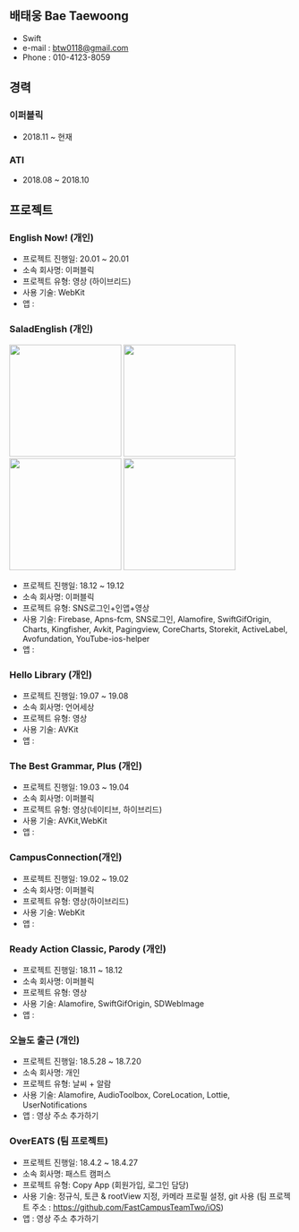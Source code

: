 ## 배태웅 Bae Taewoong  
  * Swift  
  * e-mail : btw0118@gmail.com  
  * Phone : 010-4123-8059  

## 경력  
### 이퍼블릭  
  * 2018.11 ~ 현재  
### ATI  
  * 2018.08 ~ 2018.10  

## 프로젝트  
### English Now! (개인)  
  
  * 프로젝트 진행일: 20.01 ~ 20.01  
  * 소속 회사명: 이퍼블릭  
  * 프로젝트 유형: 영상 (하이브리드)  
  * 사용 기술: WebKit  
  * 앱 :   

### SaladEnglish (개인)


  <div>  
  <img width="200" src="https://user-images.githubusercontent.com/35207324/73621377-31e06c80-4679-11ea-9f12-e0c8a440e722.jpeg">  
  <img width="200" src="https://user-images.githubusercontent.com/35207324/73621441-6e13cd00-4679-11ea-90e3-ae319f055fd2.jpeg">  
  <img width="200" src="https://user-images.githubusercontent.com/35207324/73621453-79ff8f00-4679-11ea-99b4-6cb70ae1002a.jpeg">  
  <img width="200" src="https://user-images.githubusercontent.com/35207324/73621462-8683e780-4679-11ea-8d4c-c281e24b8271.jpeg">  
  </div>
  
  
  * 프로젝트 진행일: 18.12 ~ 19.12  
  * 소속 회사명: 이퍼블릭  
  * 프로젝트 유형: SNS로그인+인앱+영상  
  * 사용 기술: Firebase, Apns-fcm, SNS로그인, Alamofire, SwiftGifOrigin, Charts, Kingfisher, Avkit, Pagingview, CoreCharts,                    Storekit, ActiveLabel, Avofundation, YouTube-ios-helper  
  * 앱 :   
  
### Hello Library (개인)  

  * 프로젝트 진행일: 19.07 ~ 19.08  
  * 소속 회사명: 언어세상  
  * 프로젝트 유형: 영상  
  * 사용 기술: AVKit  
  * 앱 :   
  
### The Best Grammar, Plus (개인)  

  * 프로젝트 진행일: 19.03 ~ 19.04  
  * 소속 회사명: 이퍼블릭  
  * 프로젝트 유형: 영상(네이티브, 하이브리드)  
  * 사용 기술: AVKit,WebKit  
  * 앱 :   
  
### CampusConnection(개인)  

  * 프로젝트 진행일: 19.02 ~ 19.02  
  * 소속 회사명: 이퍼블릭  
  * 프로젝트 유형: 영상(하이브리드)  
  * 사용 기술: WebKit  
  * 앱 :   
  
### Ready Action Classic, Parody (개인)  

  * 프로젝트 진행일: 18.11 ~ 18.12  
  * 소속 회사명: 이퍼블릭  
  * 프로젝트 유형: 영상  
  * 사용 기술: Alamofire, SwiftGifOrigin, SDWebImage  
  * 앱 :   
  
### 오늘도 출근 (개인)  
  * 프로젝트 진행일: 18.5.28 ~ 18.7.20  
  * 소속 회사명: 개인  
  * 프로젝트 유형: 날씨 + 알람  
  * 사용 기술: Alamofire, AudioToolbox, CoreLocation, Lottie, UserNotifications  
  * 앱 : 영상 주소 추가하기  

### OverEATS (팀 프로젝트)  
  * 프로젝트 진행일: 18.4.2 ~ 18.4.27  
  * 소속 회사명: 패스트 캠퍼스  
  * 프로젝트 유형: Copy App (회원가입, 로그인 담당)  
  * 사용 기술: 정규식, 토큰 & rootView 지정, 카메라 프로필 설정, git 사용 (팀 프로젝트 주소 : https://github.com/FastCampusTeamTwo/iOS)  
  * 앱 : 영상 주소 추가하기    
